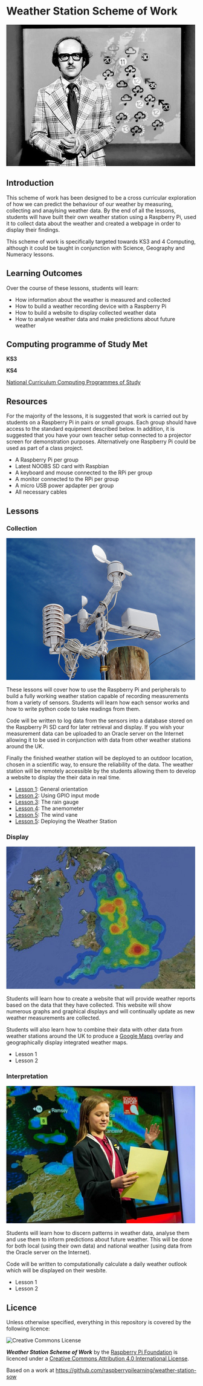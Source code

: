 # Weather Station Scheme of Work

![](images/michael_fish.png)

## Introduction
This scheme of work has been designed to be a cross curricular exploration of how we can predict the behaviour of our weather by measuring, collecting and anaylsing weather data. By the end of all the lessons, students will have built their own weather station using a Raspberry Pi, used it to collect data about the weather and created a webpage in order to display their findings. 

This scheme of work is specifically targeted towards KS3 and 4 Computing, although it could be taught in conjunction with Science, Geography and Numeracy lessons.

## Learning Outcomes
Over the course of these lessons, students will learn:
- How information about the weather is measured and collected
- How to build a weather recording device with a Raspberry Pi
- How to build a website to display collected weather data
- How to analyse weather data and make predictions about future weather

## Computing programme of Study Met 

**KS3**

**KS4**

[National Curriculum Computing Programmes of Study](https://www.gov.uk/government/publications/national-curriculum-in-england-computing-programmes-of-study/national-curriculum-in-england-computing-programmes-of-study#key-stage-3)

## Resources
For the majority of the lessons, it is suggested that work is carried out by students on a Raspberry Pi in pairs or small groups. Each group should have access to the standard equipment described below. In addition, it is suggested that you have your own teacher setup connected to a projector screen for demonstration purposes. Alternatively one Raspberry Pi could be used as part of a class project.

- A Raspberry Pi per group
- Latest NOOBS SD card with Raspbian
- A keyboard and mouse connected to the RPi per group
- A monitor connected to the RPi per group
- A micro USB power apdapter per group
- All necessary cables

## Lessons

### Collection

![](images/weather_station.png)

These lessons will cover how to use the Raspberry Pi and peripherals to build a fully working weather station capable of recording measurements from a variety of sensors. Students will learn how each sensor works and how to write python code to take readings from them.

Code will be written to log data from the sensors into a database stored on the Raspberry Pi SD card for later retrieval and display. If you wish your measurement data can be uploaded to an Oracle server on the Internet allowing it to be used in conjunction with data from other weather stations around the UK.

Finally the finished weather station will be deployed to an outdoor location, chosen in a scientific way, to ensure the reliability of the data. The weather station will be remotely accessible by the students allowing them to develop a website to display the their data in real time.

- [Lesson 1](lessons/collection/lesson1/README.md): General orientation
- [Lesson 2](lessons/collection/lesson2/README.md): Using GPIO input mode
- [Lesson 3](lessons/collection/lesson3/README.md): The rain gauge
- [Lesson 4](lessons/collection/lesson4/README.md): The anemometer
- [Lesson 5](lessons/collection/lesson5/README.md): The wind vane
- [Lesson 5](lessons/collection/lesson6/README.md): Deploying the Weather Station

### Display

![](images/uk_heat_map.png)

Students will learn how to create a website that will provide weather reports based on the data that they have collected. This website will show numerous graphs and graphical displays and will continually update as new weather measurements are collected.

Students will also learn how to combine their data with other data from weather stations around the UK to produce a [Google Maps](https://maps.google.co.uk/) overlay and geographically display integrated weather maps.

- Lesson 1
- Lesson 2

### Interpretation

![](images/bbc_school_report.png)

Students will learn how to discern patterns in weather data, analyse them and use them to inform predictions about future weather. This will be done for both local (using their own data) and national weather (using data from the Oracle server on the Internet).

Code will be written to computationally calculate a daily weather outlook which will be displayed on their wesbite.

- Lesson 1
- Lesson 2

## Licence

Unless otherwise specified, everything in this repository is covered by the following licence:

![Creative Commons License](http://i.creativecommons.org/l/by-sa/4.0/88x31.png)

***Weather Station Scheme of Work*** by the [Raspberry Pi Foundation](http://raspberrypi.org) is licenced under a [Creative Commons Attribution 4.0 International License](http://creativecommons.org/licenses/by-sa/4.0/).

Based on a work at https://github.com/raspberrypilearning/weather-station-sow
